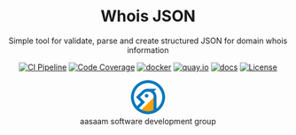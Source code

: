 <div align="center">
  <h1>
    Whois JSON
  </h1>
  <p>
    Simple tool for validate, parse and create structured JSON for domain whois information
  </p>
  <p>
    <a href="https://gitlab.com/aasaam/whois-json/-/pipelines"><img alt="CI Pipeline" src="https://gitlab.com/aasaam/whois-json/badges/master/pipeline.svg"></a>
    <a href="https://gitlab.com/aasaam/whois-json/"><img alt="Code Coverage" src="https://gitlab.com/aasaam/whois-json/badges/master/coverage.svg"></a>
    <a href="https://hub.docker.com/r/aasaam/whois-json" target="_blank"><img src="https://img.shields.io/docker/image-size/aasaam/whois-json?label=docker%20image" alt="docker" /></a>
    <a href="https://quay.io/repository/aasaam/whois-json" target="_blank"><img src="https://img.shields.io/badge/docker%20image-quay.io-blue" alt="quay.io" /></a>
    <a href="https://aasaam.github.io/whois-json/" target="_blank"><img src="https://github.com/aasaam/whois-json/actions/workflows/docs.yml/badge.svg" alt="docs" /></a>
    <a href="https://github.com/aasaam/whois-json/blob/master/LICENSE"><img alt="License" src="https://img.shields.io/github/license/aasaam/whois-json"></a>
  </p>
</div>

<div>
  <p align="center">
    <img alt="aasaam software development group" width="64" src="https://raw.githubusercontent.com/aasaam/information/master/logo/aasaam.svg">
    <br />
    aasaam software development group
  </p>
</div>
